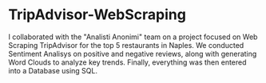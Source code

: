 # TripAdvisor-WebScraping
I collaborated with the "Analisti Anonimi" team on a project focused on Web Scraping TripAdvisor for the top 5 restaurants in Naples. We conducted Sentiment Analisys on positive and negative reviews, along with generating Word Clouds to analyze key trends. Finally, everything was then entered into a Database using SQL.

